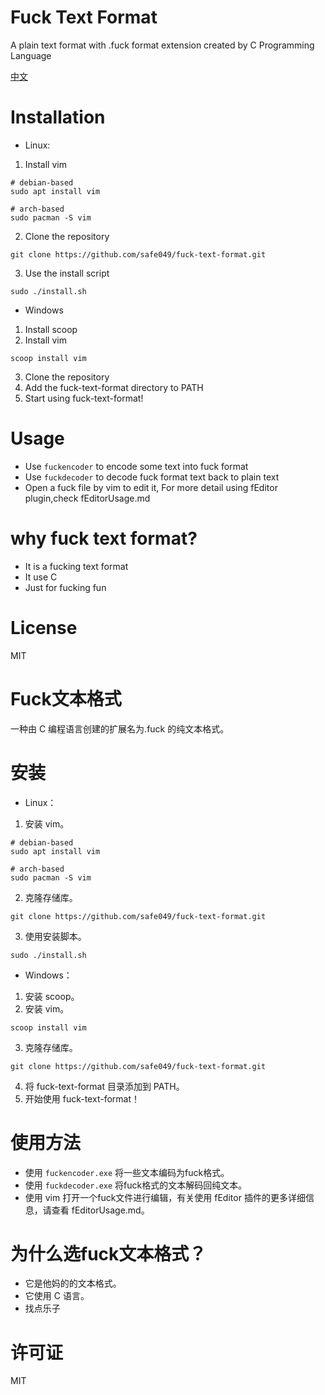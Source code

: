 # Fuck Text Format
A plain text format with .fuck format extension created by C Programming Language

[中文](https://github.com/safe049/fuck-text-format#fuck%E6%96%87%E6%9C%AC%E6%A0%BC%E5%BC%8F)

# Installation
- Linux:

1. Install vim
```
# debian-based
sudo apt install vim

# arch-based
sudo pacman -S vim
```
2. Clone the repository
```
git clone https://github.com/safe049/fuck-text-format.git
```
3. Use the install script
```
sudo ./install.sh
```

- Windows
1. Install scoop
2. Install vim
```
scoop install vim
```
3. Clone the repository
4. Add the fuck-text-format directory to PATH
5. Start using fuck-text-format!

# Usage

- Use `fuckencoder` to encode some text into fuck format
- Use `fuckdecoder` to decode fuck format text back to plain text
- Open a fuck file by vim to edit it, For more detail using fEditor plugin,check fEditorUsage.md

# why fuck text format?
- It is a fucking text format
- It use C
- Just for fucking fun

# License
MIT


# Fuck文本格式
一种由 C 编程语言创建的扩展名为.fuck 的纯文本格式。

# 安装
- Linux：
1. 安装 vim。
```
# debian-based
sudo apt install vim

# arch-based
sudo pacman -S vim
```
2. 克隆存储库。
```
git clone https://github.com/safe049/fuck-text-format.git
```
3. 使用安装脚本。
```
sudo ./install.sh
```
- Windows：
1. 安装 scoop。
2. 安装 vim。
```
scoop install vim
```
3. 克隆存储库。
```
git clone https://github.com/safe049/fuck-text-format.git
```
4. 将 fuck-text-format 目录添加到 PATH。
5. 开始使用 fuck-text-format！

# 使用方法
- 使用 `fuckencoder.exe` 将一些文本编码为fuck格式。
- 使用 `fuckdecoder.exe` 将fuck格式的文本解码回纯文本。
- 使用 vim 打开一个fuck文件进行编辑，有关使用 fEditor 插件的更多详细信息，请查看 fEditorUsage.md。

# 为什么选fuck文本格式？
- 它是他妈的的文本格式。
- 它使用 C 语言。
- 找点乐子

# 许可证
MIT


